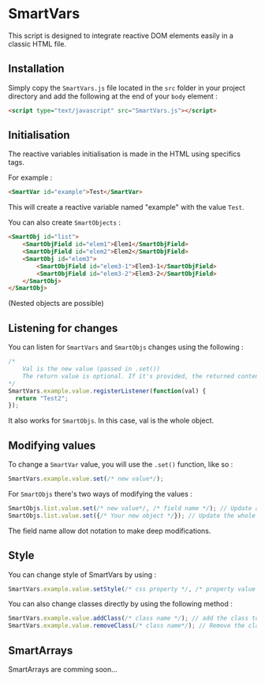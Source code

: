 # SmartVars

This script is designed to integrate reactive DOM elements easily in a classic HTML file.

## Installation

Simply copy the `SmartVars.js` file located in the `src` folder in your project directory and add the following at the end of your `body` element :

```html
<script type="text/javascript" src="SmartVars.js"></script>
```

## Initialisation

The reactive variables initialisation is made in the HTML using specifics tags.

For example :

```html
<SmartVar id="example">Test</SmartVar>
```

This will create a reactive variable named "example" with the value `Test`.

You can also create `SmartObjects` :

```html
<SmartObj id="list">
	<SmartObjField id="elem1">Elem1</SmartObjField>
	<SmartObjField id="elem2">Elem2</SmartObjField>
	<SmartObj id="elem3">
		<SmartObjField id="elem3-1">Elem3-1</SmartObjField>
		<SmartObjField id="elem3-2">Elem3-2</SmartObjField>
	</SmartObj>
</SmartObj>
```

(Nested objects are possible)

## Listening for changes

You can listen for `SmartVars` and `SmartObjs` changes using the following :

```javascript
/*
	Val is the new value (passed in .set())
	The return value is optional. If it's provided, the returned content will be used for the render. If not, val will be.
*/
SmartVars.example.value.registerListener(function(val) {
  return "Test2";
});
```

It also works for `SmartObjs`. In this case, val is the whole object.

## Modifying values

To change a `SmartVar` value, you will use the `.set()` function, like so :

```javascript
SmartVars.example.value.set(/* new value*/);
```

For `SmartObjs` there's two ways of modifying the values :

```javascript
SmartObjs.list.value.set(/* new value*/, /* field name */); // Update a single field
SmartObjs.list.value.set({/* Your new object */}); // Update the whole object
```

The field name allow dot notation to make deep modifications.

## Style

You can change style of SmartVars by using :

```javascript
SmartVars.example.value.setStyle(/* css property */, /* property value */);
```

You can also change classes directly by using the following method :

```javascript
SmartVars.example.value.addClass(/* class name */); // add the class to the associated html node
SmartVars.example.value.removeClass(/* class name*/); // Remove the class for the associated html node
```

## SmartArrays

SmartArrays are comming soon...
